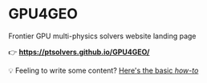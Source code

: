 # GPU4GEO
Frontier GPU multi-physics solvers website landing page

👉 **https://ptsolvers.github.io/GPU4GEO/**

💡 Feeling to write some content? [Here's the basic _how-to_](website-memo.md)
